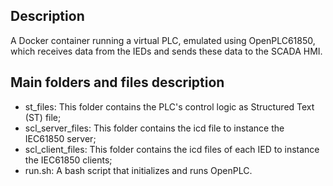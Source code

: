 ## Description
A Docker container running a virtual PLC, emulated using OpenPLC61850, which receives data from the IEDs and sends these data to the SCADA HMI.

## Main folders and files description
- st_files: This folder contains the PLC's control logic as Structured Text (ST) file;
- scl_server_files: This folder contains the icd file to instance the IEC61850 server;
- scl_client_files: This folder contains the icd files of each IED to instance the IEC61850 clients;
- run.sh: A bash script that initializes and runs OpenPLC.
